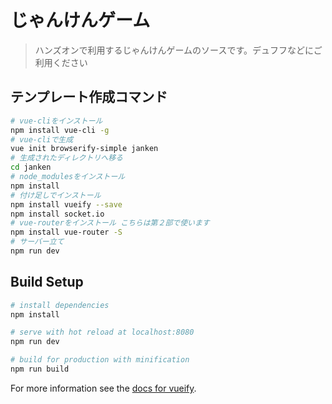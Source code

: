 # じゃんけんゲーム

> ハンズオンで利用するじゃんけんゲームのソースです。デュフフなどにご利用ください

## テンプレート作成コマンド
```bash
# vue-cliをインストール
npm install vue-cli -g
# vue-cliで生成
vue init browserify-simple janken
# 生成されたディレクトリへ移る
cd janken
# node_modulesをインストール
npm install
# 付け足しでインストール
npm install vueify --save 
npm install socket.io
# vue-routerをインストール こちらは第２部で使います
npm install vue-router -S
# サーバー立て
npm run dev
```

## Build Setup

``` bash
# install dependencies
npm install

# serve with hot reload at localhost:8080
npm run dev

# build for production with minification
npm run build
```

For more information see the [docs for vueify](https://github.com/vuejs/vueify).
